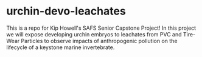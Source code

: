 # urchin-devo-leachates
This is a repo for Kip Howell's SAFS Senior Capstone Project! In this project we will expose developing urchin embryos to leachates from PVC and Tire-Wear Particles to observe impacts of anthropogenic pollution on the lifecycle of a keystone marine invertebrate. 
